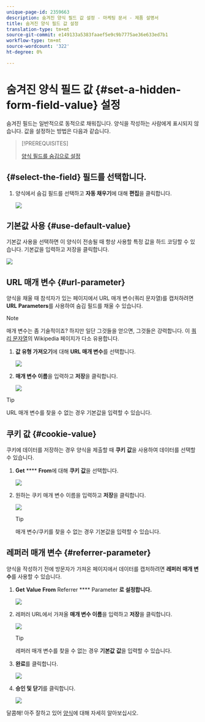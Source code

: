 ```yaml
---
unique-page-id: 2359663
description: 숨겨진 양식 필드 값 설정 - 마케팅 문서 - 제품 설명서
title: 숨겨진 양식 필드 값 설정
translation-type: tm+mt
source-git-commit: e149133a5383faaef5e9c9b7775ae36e633ed7b1
workflow-type: tm+mt
source-wordcount: '322'
ht-degree: 0%

---
```



# 숨겨진 양식 필드 값 {#set-a-hidden-form-field-value} 설정

숨겨진 필드는 일반적으로 동적으로 채워집니다. 양식을 작성하는 사람에게 표시되지 않습니다. 값을 설정하는 방법은 다음과 같습니다.

>[!PREREQUISITES]
>
>[양식 필드를 숨김으로 설정](set-a-form-field-as-hidden.md)

## {#select-the-field} 필드를 선택합니다.

1. 양식에서 숨김 필드를 선택하고 **자동 채우기**&#x200B;에 대해 **편집**&#x200B;을 클릭합니다.

   ![](assets/autofill.png)

## 기본값 사용 {#use-default-value}

기본값 사용을 선택하면 이 양식이 전송될 때 항상 사용할 특정 값을 하드 코딩할 수 있습니다. 기본값을 입력하고 저장을 클릭합니다.

![](assets/image2014-9-15-13-3a5-3a27.png)

## URL 매개 변수 {#url-parameter}

양식을 채울 때 참석자가 있는 페이지에서 URL 매개 변수(쿼리 문자열)를 캡처하려면 **URL** **Parameters**&#x200B;를 사용하여 숨김 필드를 채울 수 있습니다.

>[!NOTE]
>
>매개 변수는 좀 기술적이죠? 하지만 일단 그것들을 얻으면, 그것들은 강력합니다. 이 [쿼리 문자열](http://en.wikipedia.org/wiki/Query_string)의 Wikipedia 페이지가 다소 유용합니다.

1. **값 유형 가져오기**&#x200B;에 대해 **URL 매개 변수**&#x200B;를 선택합니다.

   ![](assets/image2014-9-15-13-3a6-3a48.png)

1. **매개 변수 이름**&#x200B;을 입력하고 **저장**&#x200B;을 클릭합니다.

   ![](assets/image2014-9-15-13-3a7-3a35.png)

>[!TIP]
>
>URL 매개 변수를 찾을 수 없는 경우 기본값을 입력할 수 있습니다.

## 쿠키 값 {#cookie-value}

쿠키에 데이터를 저장하는 경우 양식을 제출할 때 **쿠키** **값**&#x200B;을 사용하여 데이터를 선택할 수 있습니다.

1. **Get** **** **From**&#x200B;에 대해 **쿠키** **값**&#x200B;을 선택합니다.

   ![](assets/image2014-9-15-13-3a8-3a21.png)

1. 원하는 쿠키 매개 변수 이름을 입력하고 **저장**&#x200B;을 클릭합니다.

   ![](assets/image2014-9-15-13-3a8-3a43.png)

   >[!TIP]
   >
   >매개 변수/쿠키를 찾을 수 없는 경우 기본값을 입력할 수 있습니다.

## 레퍼러 매개 변수 {#referrer-parameter}

양식을 작성하기 전에 방문자가 가져온 페이지에서 데이터를 캡처하려면 **레퍼러** **매개 변수**&#x200B;를 사용할 수 있습니다.

1. **Get** **Value** **From** Referrer **** Parameter **로 설정합니다.**

   ![](assets/image2014-9-15-13-3a9-3a31.png)

1. 레퍼러 URL에서 가져올 **매개 변수 이름**&#x200B;을 입력하고 **저장**&#x200B;을 클릭합니다.

   ![](assets/image2014-9-15-13-3a9-3a56.png)

   >[!TIP]
   >
   >레퍼러 매개 변수를 찾을 수 없는 경우 **기본값** **값**&#x200B;을 입력할 수 있습니다.

1. **완료**&#x200B;를 클릭합니다.

   ![](assets/image2014-9-15-13-3a10-3a26.png)

1. **승인 및 닫기**&#x200B;를 클릭합니다.

   ![](assets/image2014-9-15-13-3a10-3a43.png)

달콤해! 아주 잘하고 있어 [양식](http://docs.marketo.com/display/docs/forms)에 대해 자세히 알아보십시오.
